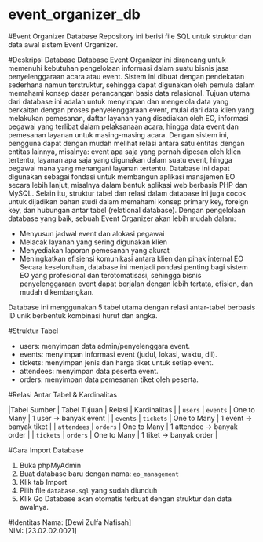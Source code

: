 # event_organizer_db
#Event Organizer Database
Repository ini berisi file SQL untuk struktur dan data awal sistem Event Organizer.

#Deskripsi Database
Database Event Organizer ini dirancang untuk memenuhi kebutuhan pengelolaan informasi dalam suatu bisnis jasa penyelenggaraan acara atau event. 
Sistem ini dibuat dengan pendekatan sederhana namun terstruktur, sehingga dapat digunakan oleh 
pemula dalam memahami konsep dasar perancangan basis data relasional. Tujuan utama dari database ini adalah untuk 
menyimpan dan mengelola data yang berkaitan dengan proses penyelenggaraan event, mulai dari data klien yang melakukan pemesanan, 
daftar layanan yang disediakan oleh EO, informasi pegawai yang terlibat dalam pelaksanaan acara, 
hingga data event dan pemesanan layanan untuk masing-masing acara. Dengan sistem ini, pengguna dapat dengan mudah melihat 
relasi antara satu entitas dengan entitas lainnya, misalnya: event apa saja yang pernah dipesan oleh klien tertentu, 
layanan apa saja yang digunakan dalam suatu event, hingga pegawai mana yang menangani layanan tertentu.
Database ini dapat digunakan sebagai fondasi untuk membangun aplikasi manajemen EO secara lebih lanjut, 
misalnya dalam bentuk aplikasi web berbasis PHP dan MySQL. Selain itu, struktur tabel dan relasi dalam database 
ini juga cocok untuk dijadikan bahan studi dalam memahami konsep primary key, foreign key, dan hubungan antar tabel (relational database).
Dengan pengelolaan database yang baik, sebuah Event Organizer akan lebih mudah dalam:
- Menyusun jadwal event dan alokasi pegawai
- Melacak layanan yang sering digunakan klien
- Menyediakan laporan pemesanan yang akurat
- Meningkatkan efisiensi komunikasi antara klien dan pihak internal EO
Secara keseluruhan, database ini menjadi pondasi penting bagi sistem EO yang profesional dan terotomatisasi, 
sehingga bisnis penyelenggaraan event dapat berjalan dengan lebih tertata, efisien, dan mudah dikembangkan.

Database ini menggunakan 5 tabel utama dengan relasi antar-tabel berbasis ID unik berbentuk kombinasi huruf dan angka.

#Struktur Tabel
- users: menyimpan data admin/penyelenggara event.
- events: menyimpan informasi event (judul, lokasi, waktu, dll).
- tickets: menyimpan jenis dan harga tiket untuk setiap event.
- attendees: menyimpan data peserta event.
- orders: menyimpan data pemesanan tiket oleh peserta.


#Relasi Antar Tabel & Kardinalitas

|Tabel Sumber    | Tabel Tujuan   | Relasi      | Kardinalitas      			       |
| `users`        | `events`       | One to Many | 1 user → banyak event          |
| `events`       | `tickets`      | One to Many | 1 event → banyak tiket         |
| `attendees`    | `orders`       | One to Many | 1 attendee → banyak order      |
| `tickets`      | `orders`       | One to Many | 1 tiket → banyak order         |


#Cara Import Database
1. Buka phpMyAdmin
2. Buat database baru dengan nama: `eo_management`
3. Klik tab Import
4. Pilih file `database.sql` yang sudah diunduh
5. Klik Go
Database akan otomatis terbuat dengan struktur dan data awalnya.

#Identitas
Nama: [Dewi Zulfa Nafisah]  
NIM: [23.02.02.0021]

